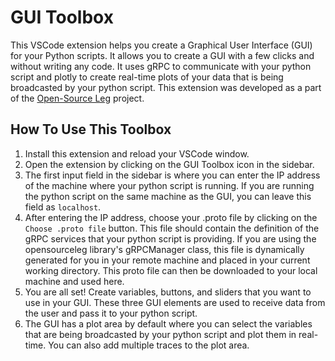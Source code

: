 # GUI Toolbox

This VSCode extension helps you create a Graphical User Interface (GUI) for your Python scripts. It allows you to create a GUI with a few clicks and without writing any code. It uses gRPC to communicate with your python script and plotly to create real-time plots of your data that is being broadcasted by your python script. This extension was developed as a part of the [Open-Source Leg](https://opensourceleg.org) project.

## How To Use This Toolbox

1. Install this extension and reload your VSCode window.
2. Open the extension by clicking on the GUI Toolbox icon in the sidebar.
3. The first input field in the sidebar is where you can enter the IP address of the machine where your python script is running. If you are running the python script on the same machine as the GUI, you can leave this field as `localhost`.
4. After entering the IP address, choose your .proto file by clicking on the `Choose .proto file` button. This file should contain the definition of the gRPC services that your python script is providing. If you are using the opensourceleg library's gRPCManager class, this file is dynamically generated for you in your remote machine and placed in your current working directory. This proto file can then be downloaded to your local machine and used here.
5. You are all set! Create variables, buttons, and sliders that you want to use in your GUI. These three GUI elements are used to receive data from the user and pass it to your python script.
6. The GUI has a plot area by default where you can select the variables that are being broadcasted by your python script and plot them in real-time. You can also add multiple traces to the plot area.
